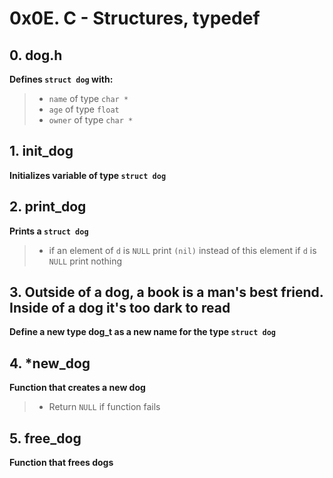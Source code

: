 # 0x0E. C - Structures, typedef

## 0. dog.h

**Defines `struct dog` with:**

> - `name` of type `char *`
> - `age` of type `float`
> - `owner` of type `char *`

## 1. init_dog

**Initializes variable of type `struct dog`**

## 2. print_dog

**Prints a `struct dog`**

> - if an element of `d` is `NULL` print `(nil)` instead of this element
> if `d` is `NULL` print nothing

## 3. Outside of a dog, a book is a man's best friend. Inside of a dog it's too dark to read

**Define a new type dog_t as a new name for the type `struct dog`**

## 4. *new_dog

**Function that creates a new dog**

> - Return `NULL` if function fails

## 5. free_dog

**Function that frees dogs**
